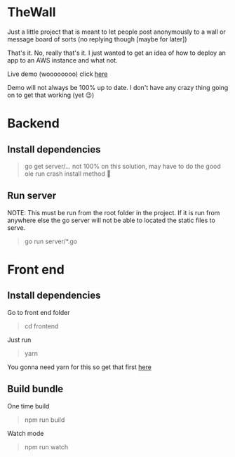 # TheWall
Just a little project that is meant to let people post anonymously to a wall or message board of sorts (no replying though [maybe for later])

That's it. No, really that's it. I just wanted to get an idea of how to deploy an app to an AWS instance and what not.

Live demo (woooooooo) click [here](http://ec2-18-217-31-124.us-east-2.compute.amazonaws.com/) 

Demo will not always be 100% up to date. I don't have any crazy thing going on to get that working (yet :wink:)

# Backend

## Install dependencies
> go get server/...
not 100% on this solution, may have to do the good ole run crash install method :grimacing:

## Run server
NOTE: This must be run from the root folder in the project. If it is run from anywhere else the go server
will not be able to located the static files to serve.
> go run server/*.go

# Front end

## Install dependencies
Go to front end folder
> cd frontend

Just run
> yarn

You gonna need yarn for this so get that first [here](https://yarnpkg.com/en/)

## Build bundle

One time build
> npm run build

Watch mode
> npm run watch
